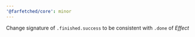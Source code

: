 ```yaml
---
'@farfetched/core': minor
---
```


Change signature of `.finished.success` to be consistent with `.done` of _Effect_
